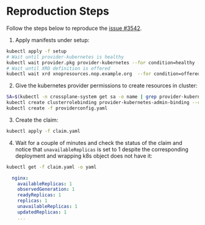 # Reproduction Steps

Follow the steps below to reproduce the [issue #3542](https://github.com/crossplane/crossplane/issues/3542).

1. Apply manifests under setup:

```bash
kubectl apply -f setup
# Wait until provider-kubernetes is healthy
kubectl wait provider.pkg provider-kubernetes --for condition=healthy --timeout 2m
# Wait until XRD definition is offered
kubectl wait xrd xnopresources.nop.example.org  --for condition=offered --timeout 2m
```

2. Give the kubernetes provider permissions to create resources in cluster:

```bash
SA=$(kubectl -n crossplane-system get sa -o name | grep provider-kubernetes | sed -e 's|serviceaccount\/|crossplane-system:|g')
kubectl create clusterrolebinding provider-kubernetes-admin-binding --clusterrole cluster-admin --serviceaccount="${SA}"
kubectl create -f providerconfig.yaml
```

3. Create the claim:

```bash
kubectl apply -f claim.yaml
```

4. Wait for a couple of minutes and check the status of the claim and notice that `unavailableReplicas` is set to 1 
despite the corresponding deployment and wrapping k8s object does not have it:

```bash
kubectl get -f claim.yaml -o yaml
```

```yaml
  nginx:
    availableReplicas: 1
    observedGeneration: 1
    readyReplicas: 1
    replicas: 1
    unavailableReplicas: 1
    updatedReplicas: 1
    ...
```